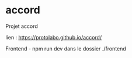 # accord
Projet accord

lien : https://protolabo.github.io/accord/


Frontend - npm run dev dans le dossier ./frontend
